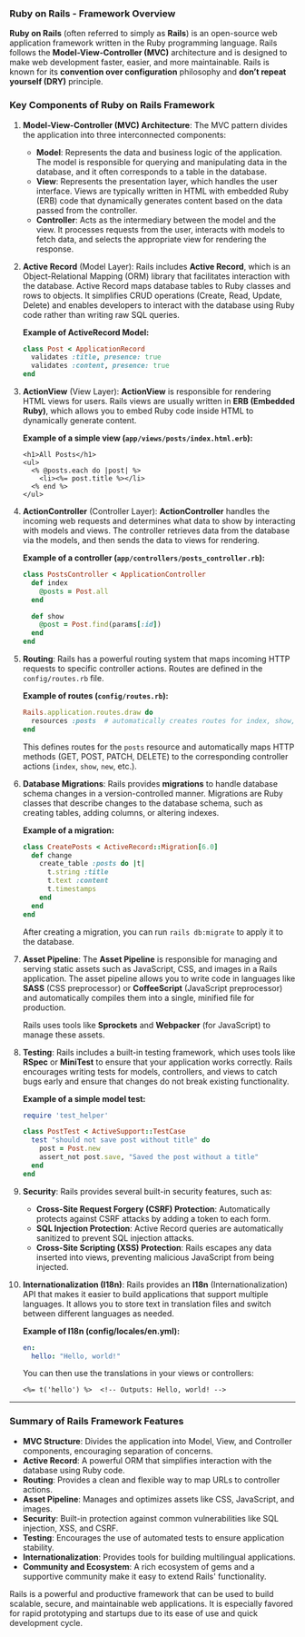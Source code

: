 ### **Ruby on Rails - Framework Overview**

**Ruby on Rails** (often referred to simply as **Rails**) is an open-source web application framework written in the Ruby programming language. Rails follows the **Model-View-Controller (MVC)** architecture and is designed to make web development faster, easier, and more maintainable. Rails is known for its **convention over configuration** philosophy and **don’t repeat yourself (DRY)** principle.

### **Key Components of Ruby on Rails Framework**

1. **Model-View-Controller (MVC) Architecture**:
   The MVC pattern divides the application into three interconnected components:
   - **Model**: Represents the data and business logic of the application. The model is responsible for querying and manipulating data in the database, and it often corresponds to a table in the database.
   - **View**: Represents the presentation layer, which handles the user interface. Views are typically written in HTML with embedded Ruby (ERB) code that dynamically generates content based on the data passed from the controller.
   - **Controller**: Acts as the intermediary between the model and the view. It processes requests from the user, interacts with models to fetch data, and selects the appropriate view for rendering the response.

2. **Active Record** (Model Layer):
   Rails includes **Active Record**, which is an Object-Relational Mapping (ORM) library that facilitates interaction with the database. Active Record maps database tables to Ruby classes and rows to objects. It simplifies CRUD operations (Create, Read, Update, Delete) and enables developers to interact with the database using Ruby code rather than writing raw SQL queries.
   
   **Example of ActiveRecord Model:**
   ```ruby
   class Post < ApplicationRecord
     validates :title, presence: true
     validates :content, presence: true
   end
   ```

3. **ActionView** (View Layer):
   **ActionView** is responsible for rendering HTML views for users. Rails views are usually written in **ERB (Embedded Ruby)**, which allows you to embed Ruby code inside HTML to dynamically generate content. 

   **Example of a simple view (`app/views/posts/index.html.erb`):**
   ```erb
   <h1>All Posts</h1>
   <ul>
     <% @posts.each do |post| %>
       <li><%= post.title %></li>
     <% end %>
   </ul>
   ```

4. **ActionController** (Controller Layer):
   **ActionController** handles the incoming web requests and determines what data to show by interacting with models and views. The controller retrieves data from the database via the models, and then sends the data to views for rendering.

   **Example of a controller (`app/controllers/posts_controller.rb`):**
   ```ruby
   class PostsController < ApplicationController
     def index
       @posts = Post.all
     end

     def show
       @post = Post.find(params[:id])
     end
   end
   ```

5. **Routing**:
   Rails has a powerful routing system that maps incoming HTTP requests to specific controller actions. Routes are defined in the `config/routes.rb` file.

   **Example of routes (`config/routes.rb`):**
   ```ruby
   Rails.application.routes.draw do
     resources :posts  # automatically creates routes for index, show, new, etc.
   end
   ```

   This defines routes for the `posts` resource and automatically maps HTTP methods (GET, POST, PATCH, DELETE) to the corresponding controller actions (`index`, `show`, `new`, etc.).

6. **Database Migrations**:
   Rails provides **migrations** to handle database schema changes in a version-controlled manner. Migrations are Ruby classes that describe changes to the database schema, such as creating tables, adding columns, or altering indexes.

   **Example of a migration:**
   ```ruby
   class CreatePosts < ActiveRecord::Migration[6.0]
     def change
       create_table :posts do |t|
         t.string :title
         t.text :content
         t.timestamps
       end
     end
   end
   ```

   After creating a migration, you can run `rails db:migrate` to apply it to the database.

7. **Asset Pipeline**:
   The **Asset Pipeline** is responsible for managing and serving static assets such as JavaScript, CSS, and images in a Rails application. The asset pipeline allows you to write code in languages like **SASS** (CSS preprocessor) or **CoffeeScript** (JavaScript preprocessor) and automatically compiles them into a single, minified file for production.

   Rails uses tools like **Sprockets** and **Webpacker** (for JavaScript) to manage these assets.

8. **Testing**:
   Rails includes a built-in testing framework, which uses tools like **RSpec** or **MiniTest** to ensure that your application works correctly. Rails encourages writing tests for models, controllers, and views to catch bugs early and ensure that changes do not break existing functionality.

   **Example of a simple model test:**
   ```ruby
   require 'test_helper'

   class PostTest < ActiveSupport::TestCase
     test "should not save post without title" do
       post = Post.new
       assert_not post.save, "Saved the post without a title"
     end
   end
   ```

9. **Security**:
   Rails provides several built-in security features, such as:
   - **Cross-Site Request Forgery (CSRF) Protection**: Automatically protects against CSRF attacks by adding a token to each form.
   - **SQL Injection Protection**: Active Record queries are automatically sanitized to prevent SQL injection attacks.
   - **Cross-Site Scripting (XSS) Protection**: Rails escapes any data inserted into views, preventing malicious JavaScript from being injected.

10. **Internationalization (I18n)**:
    Rails provides an **I18n** (Internationalization) API that makes it easier to build applications that support multiple languages. It allows you to store text in translation files and switch between different languages as needed.

    **Example of I18n (config/locales/en.yml):**
    ```yaml
    en:
      hello: "Hello, world!"
    ```

    You can then use the translations in your views or controllers:
    ```erb
    <%= t('hello') %>  <!-- Outputs: Hello, world! -->
    ```

---

### **Summary of Rails Framework Features**

- **MVC Structure**: Divides the application into Model, View, and Controller components, encouraging separation of concerns.
- **Active Record**: A powerful ORM that simplifies interaction with the database using Ruby code.
- **Routing**: Provides a clean and flexible way to map URLs to controller actions.
- **Asset Pipeline**: Manages and optimizes assets like CSS, JavaScript, and images.
- **Security**: Built-in protection against common vulnerabilities like SQL injection, XSS, and CSRF.
- **Testing**: Encourages the use of automated tests to ensure application stability.
- **Internationalization**: Provides tools for building multilingual applications.
- **Community and Ecosystem**: A rich ecosystem of gems and a supportive community make it easy to extend Rails' functionality.

Rails is a powerful and productive framework that can be used to build scalable, secure, and maintainable web applications. It is especially favored for rapid prototyping and startups due to its ease of use and quick development cycle. 
